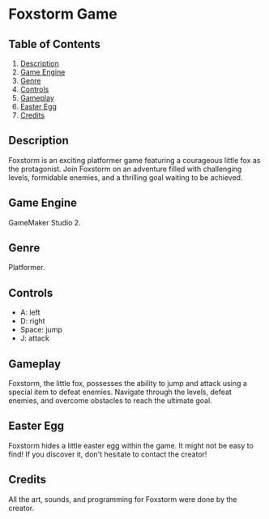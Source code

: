 # Foxstorm Game

## Table of Contents
1. [Description](#description)
2. [Game Engine](#game-engine)
3. [Genre](#genre)
4. [Controls](#controls)
5. [Gameplay](#gameplay)
6. [Easter Egg](#easter-egg)
7. [Credits](#credits)

## Description<a name="description"></a>
Foxstorm is an exciting platformer game featuring a courageous little fox as the protagonist. Join Foxstorm on an adventure filled with challenging levels, formidable enemies, and a thrilling goal waiting to be achieved.

## Game Engine<a name="game-engine"></a>
GameMaker Studio 2.

## Genre<a name="genre"></a>
Platformer.

## Controls<a name="controls"></a>
- A: left
- D: right
- Space: jump
- J: attack

## Gameplay<a name="gameplay"></a>
Foxstorm, the little fox, possesses the ability to jump and attack using a special item to defeat enemies. Navigate through the levels, defeat enemies, and overcome obstacles to reach the ultimate goal.

## Easter Egg<a name="easter-egg"></a>
Foxstorm hides a little easter egg within the game. It might not be easy to find! If you discover it, don't hesitate to contact the creator!

## Credits<a name="credits"></a>
All the art, sounds, and programming for Foxstorm were done by the creator.
